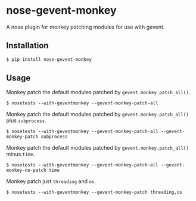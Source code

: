 nose-gevent-monkey
==================

A nose plugin for monkey patching modules for use with gevent.

Installation
------------

```bash
$ pip install nose-gevent-monkey
```

Usage
-----

Monkey patch the default modules patched by `gevent.monkey.patch_all()`.

```
$ nosetests --with-geventmonkey --gevent-monkey-patch-all
```

Monkey patch the default modules patched by `gevent.monkey.patch_all()` plus
`subprocess`.

```
$ nosetests --with-geventmonkey --gevent-monkey-patch-all --gevent-monkey-patch subprocess
```

Monkey patch the default modules patched by `gevent.monkey.patch_all()` minus
`time`.

```
$ nosetests --with-geventmonkey --gevent-monkey-patch-all --gevent-monkey-no-patch time
```

Monkey patch just `threading` and `os`.

```
$ nosetests --with-geventmonkey --gevent-monkey-patch threading,os
```
